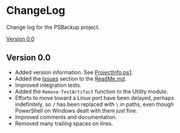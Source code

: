 # ChangeLog

Change log for the PSBackup project.

[Version 0.0]  

## Version 0.0

- Added version information. See [ProjectInfo.ps1].
- Added the [Issues] section to the [ReadMe.md].
- Improved integration tests.
- Added the `Remove-TestArtifact` function to the Utility module.
- Efforts to move toward a Linux port have been delayed, perhaps indefinitely, so `/` has been replaced with `\` in paths, even though PowerShell on Windows dealt with them just fine.
- Improved comments and documentation.
- Removed many trailing spaces on lines.

`` ``

[Version 0.0]: #version-00

[ProjectInfo.ps1]: ./ProjectInfo.ps1
[Issues]: ./ReadMe.md#issues
[ReadMe.md]: ./ReadMe.md
